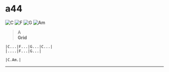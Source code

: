 # a44
![C](https://chordgenerator.net/C.png?p=x32010&s=2) ![F](https://chordgenerator.net/F.png?p=133211&s=2) ![G](https://chordgenerator.net/G.png?p=320003&s=2) ![Am](https://chordgenerator.net/Am.png?p=x02210&s=2) 

> A  
**Grid**  

	|C...|F...|G...|C...|
	|....|F...|G...|

	|C.Am.|

---  

